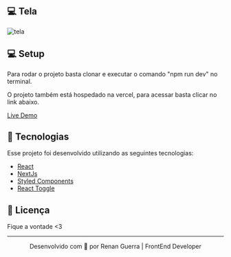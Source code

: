 ## 💻 Tela

![tela](https://user-images.githubusercontent.com/53278938/119836686-4da7fb80-bed8-11eb-9f88-574b3957fca0.png)

## 💻 Setup

Para rodar o projeto basta clonar e executar o comando "npm run dev" no terminal.

O projeto também está hospedado na vercel, para acessar basta clicar no link abaixo.

[Live Demo](https://frontend-maquinadobem.vercel.app/)

## 🚀 Tecnologias

Esse projeto foi desenvolvido utilizando as seguintes tecnologias:

- [React](https://reactjs.org/)
- [NextJs](https://nextjs.org/)
- [Styled Components](https://styled-components.com/)
- [React Toggle](https://www.npmjs.com/package/react-toggle)

## 📝 Licença

Fique a vontade <3

---

<p align="center">Desenvolvido com 💜 por Renan Guerra | FrontEnd Developer </p>
